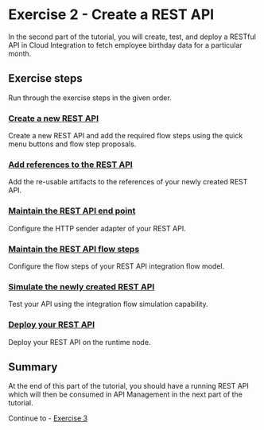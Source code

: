 # Exercise 2 - Create a REST API

In the second part of the tutorial, you will create, test, and deploy a RESTful API in Cloud Integration to fetch employee birthday data for a particular month.

## Exercise steps

Run through the exercise steps in the given order.

### [Create a new REST API](exercises/ex2/ex21)
Create a new REST API and add the required flow steps using the quick menu buttons and flow step proposals.

### [Add references to the REST API](exercises/ex2/ex22)
Add the re-usable artifacts to the references of your newly created REST API.

### [Maintain the REST API end point](exercises/ex2/ex23)
Configure the HTTP sender adapter of your REST API.

### [Maintain the REST API flow steps](exercises/ex2/ex24)
Configure the flow steps of your REST API integration flow model.

### [Simulate the newly created REST API](exercises/ex2/ex25)
Test your API using the integration flow simulation capability.

### [Deploy your REST API](exercises/ex2/ex26)
Deploy your REST API on the runtime node.

## Summary

At the end of this part of the tutorial, you should have a running REST API which will then be consumed in API Management in the next part of the tutorial.

Continue to - [Exercise 3](../ex3/README.md)
